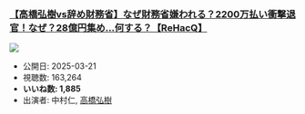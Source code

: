 ### [【高橋弘樹vs辞め財務省】なぜ財務省嫌われる？2200万払い衝撃退官！なぜ？28億円集め…何する？【ReHacQ】](https://www.youtube.com/watch?v=szg5H8-5wy4)
[![](https://img.youtube.com/vi/szg5H8-5wy4/sddefault.jpg)](https://www.youtube.com/watch?v=szg5H8-5wy4)
-   公開日: 2025-03-21
-   視聴数: 163,264
-   **いいね数: 1,885**
-   出演者: 中村仁, [高橋弘樹](/rehacq_fan/people/高橋弘樹 "wikilink")
